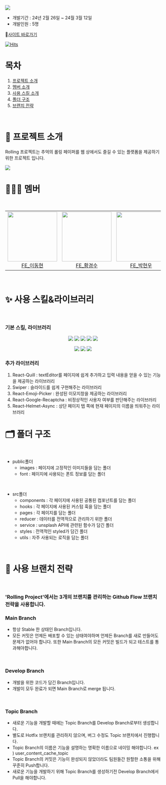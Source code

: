 <img src="https://capsule-render.vercel.app/api?type=waving&color=gradient&height=240&section=header&text=Part2-6팀%20Rolling%20Project%20&fontSize=50&fontAlignY=40" />

- 개발기간 : 24년 2월 26일 ~ 24월 3월 12일
- 개발인원 : 5명



 🛫[사이트 바로가기](https://part2-6team-project.vercel.app/)

[![Hits](https://hits.seeyoufarm.com/api/count/incr/badge.svg?url=https%3A%2F%2Fpart2-6team-project.vercel.app&count_bg=%23B000FF&title_bg=%23CD9CFB&icon=airbnb.svg&icon_color=%23B300FF&title=%EB%B0%A9%EB%AC%B8%EC%9E%90+%EC%88%98&edge_flat=false)](https://hits.seeyoufarm.com)

# 목차
1. [프로젝트 소개](#-프로젝트-소개)
2. [멤버 소개](#-멤버)
3. [사용 스킬 소개](#-사용-스킬라이브러리)
4. [폴더 구조](#%EF%B8%8F-폴더-구조)
5. [브랜치 전략](#-사용-브랜치-전략)

<br/>

# 📖 프로젝트 소개

<p> Rolling 프로젝트는 추억의 롤링 페이퍼를 웹 상에서도 즐길 수 있는 플랫폼을 제공하기 위한 프로젝트 입니다.  </p>

<img src='https://ifh.cc/g/FPq4fR.png' border='0'/>

<br/>


# 🧑‍🤝‍🧑 멤버
<br/>

<table>
  <tr>
    <td height="160px" align="center"><a href="https://github.com/D5ng"><img src="https://avatars.githubusercontent.com/u/121039744?v=4" width="160px"/><br/>FE_이동현</a></td> 
    <td height="160px" align="center"><a href="https://github.com/dali1999"><img src="https://avatars.githubusercontent.com/u/75316998?v=4" width="160px"/><br/>FE_황경수</a></td> 
    <td height="160px" align="center"><a href="https://github.com/juniorcoma"><img src="https://avatars.githubusercontent.com/u/143431179?v=4" width="160px"/><br/>FE_박현우</a></td> 
    <td height="160px" align="center"><a href="https://github.com/hanjinhe"><img src="https://avatars.githubusercontent.com/u/155597214?v=4" width="160px"/><br/>FE_한진희</a></td> 
    <td height="160px" align="center"><a href="https://github.com/Lv1GoM"><img src="https://avatars.githubusercontent.com/u/143579803?v=4" width="160px"/><br/>FE_장연준</a></td> 
  </tr>
</table>
<br/>


# ✨ 사용 스킬&라이브러리

</br>

### 기본 스킬, 라이브러리

<p align='center'>
<img src="https://img.shields.io/badge/HTML5-E34F26?style=for-the-badge&logo=html5&logoColor=ffffff"> <img src="https://img.shields.io/badge/CSS3-1572B6?style=for-the-badge&logo=css3&logoColor=ffffff"> <img src="https://img.shields.io/badge/javascript-F7DF1E?style=for-the-badge&logo=Javascript&logoColor=ffffff"> <img src="https://img.shields.io/badge/React-61DAFB?style=for-the-badge&logo=react&logoColor=ffffff"> 
<img src="https://img.shields.io/badge/StyledComponents-DB7093?style=for-the-badge&logo=styledcomponents&logoColor=ffffff"> </p>
<p align='center'>
  <img src="https://img.shields.io/badge/ReactRouter-CA4245?style=for-the-badge&logo=reactrouter&logoColor=ffffff"> <img src="https://img.shields.io/badge/ESlint-4B32C3?style=for-the-badge&logo=eslint&logoColor=ffffff"> <img src="https://img.shields.io/badge/Prettier-F7B93E?style=for-the-badge&logo=prettier&logoColor=ffffff">
</p>

### 추가 라이브러리
1. React-Quill : textEditor를 페이지에 쉽게 추가하고 입력 내용을 얻을 수 있는 기능을 제공하는 라이브러리
2. Swiper : 슬라이드를 쉽게 구현해주는 라이브러리
3. React-Emoji-Picker : 완성된 이모지창을 제공하는 라이브러리
4. React-Google-Recaptcha : 비정상적인 사용자 여부를 판단해주는 라이브러리
5. React-Helmet-Async : 상단 페이지 탭 쪽에 현재 페이지의 이름을 띄워주는 라이브러리


# 🗂️ 폴더 구조
<br/>


+ public폴더
   + images : 페이지에 고정적인 이미지들을 담는 폴더
   + font :  페이지에 사용되는 폰트 정보를 담는 폴더
<br/>

+ src폴더
   + components : 각 페이지에 사용된 공통된 컴포넌트를 담는 폴더
   + hooks : 각 페이지에 사용된 커스텀 훅을 담는 폴더
   + pages : 각 페이지를 담는 폴더
   + reducer : 데이터를 전역적으로 관리하기 위한 폴더
   + service : unsplash API에 관련된 함수가 담긴 폴더
   + styles : 전역적인 styled가 담긴 폴더
   + utils : 자주 사용되는 로직을 담는 폴더
  
  

<br/>




# 🔎 사용 브랜치 전략
<br/>

### 'Rolling Project'에서는 3개의 브랜치를 관리하는 Github Flow 브랜치 전략을 사용합니다.

### Main Branch
- 항상 Stable 한 상태인 Branch입니다.
- 모든 커밋은 언제든 배포할 수 있는 상태여야하며 언제든 Branch를 새로 만들어도 문제가 없어야 합니다. 또한 Main Branch의 모든 커밋은 빌드가 되고 테스트를 통과해야합니다.
<br/>

### Develop Branch
- 개발을 위한 코드가 담긴 Branch입니다.
- 개발이 모두 완료가 되면 Main Branch로 merge 됩니다.
<br/>

### Topic Branch
- 새로운 기능을 개발할 때에는  Topic Branch를 Develop Branch로부터 생성합니다.
- 별도로 Hotfix 브랜치를 관리하지 않으며, 버그 수정도 Topic 브랜치에서 진행합니다.
- Topic Branch의 이름은 기능을 설명하는 명확한 이름으로 네이밍 해야합니다.
  ex ) user_content_cache_topic
- Topic Branch의 커밋은 기능이 완성되지 않았더라도 팀원들간 원할한 소통을 위해 꾸준히 Push합니다.
- 새로운 기능을 개발하기 위해 Topic Branch를 생성하기전 Develop Branch에서 Pull을 해야합니다. 







